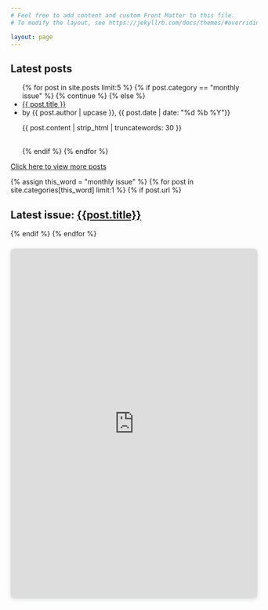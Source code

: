 ```yaml
---
# Feel free to add content and custom Front Matter to this file.
# To modify the layout, see https://jekyllrb.com/docs/themes/#overriding-theme-defaults

layout: page
---
```


<div class="flex-container">

  <div class="latest-posts">
    <h2>Latest posts</h2>
    <ul class="post-ul">
      {% for post in site.posts limit:5 %}
        {% if post.category == "monthly issue" %}
          {% continue %}
        {% else %}
          <li class="title"><a href="{{ post.url }}">{{ post.title }}</a></li>
          <li>by {{ post.author | upcase }}, {{ post.date | date: "%d %b %Y"}}
          <br><p class="post-excerpt">{{ post.content | strip_html | truncatewords: 30 }}</p></li>
          <br>
        {% endif %}
      {% endfor %}
    </ul>
    <a href="{{ site.url }}/article-posts/">Click here to view more posts</a>

  </div>

  <div class="latest-issue">
    
  {% assign this_word = "monthly issue" %}
  {% for post in site.categories[this_word] limit:1 %} 
    {% if post.url %}
      <h2 class="monthly-issue">Latest issue: <a href="{{post.url}}">{{post.title}}</a></h2>
      <!-- <div class="monthly-issue-page">
      {% assign folderpath = '/assets/images/' | append: post.folder %}
      {% for image in site.static_files %}
        {% if image.path contains folderpath %}
          <img src="{{ image.path }}" alt="">
        {% endif %}
      {% endfor %}
      </div> -->
    {% endif %}
  {% endfor %}
  <div style="position: relative; width: 100%; height: 0; padding-top: 141.4365%;
  padding-bottom: 0; box-shadow: 0 2px 8px 0 rgba(63,69,81,0.16); margin-top: 1.6em; margin-bottom: 0.9em; overflow: hidden;
  border-radius: 8px; will-change: transform;">
    <iframe loading="lazy" style="position: absolute; width: 100%; height: 100%; top: 0; left: 0; border: none; padding: 0;margin: 0;"
      src="https:&#x2F;&#x2F;www.canva.com&#x2F;design&#x2F;DAF1tBqqcBc&#x2F;view?embed" allowfullscreen="allowfullscreen" allow="fullscreen">
    </iframe>
  </div>
  <a href="https:&#x2F;&#x2F;www.canva.com&#x2F;design&#x2F;DAF1tBqqcBc&#x2F;view?utm_content=DAF1tBqqcBc&amp;utm_campaign=designshare&amp;utm_medium=embeds&amp;utm_source=link" target="_blank" rel="noopener">

</div>